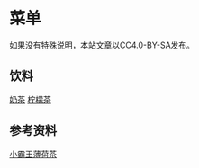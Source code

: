 # 菜单

如果没有特殊说明，本站文章以CC4.0-BY-SA发布。


## 饮料

[奶茶](/recipes/milk-tea)
[柠檬茶](/recipes/)

## 参考资料

[小霸王薄荷茶](https://zhuanlan.zhihu.com/p/148298775)